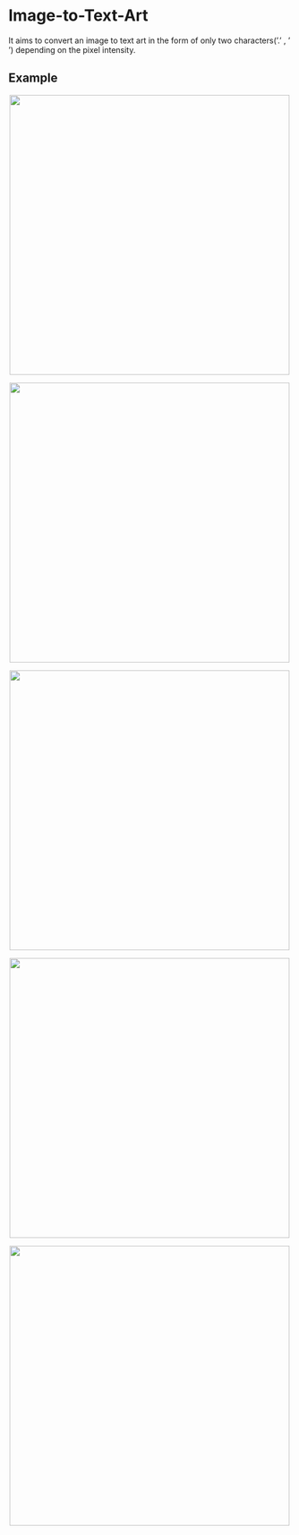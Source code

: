 # Image-to-Text-Art

It aims to convert an image to text art in the form of only two characters(’.’ , ’ ’) depending on the pixel intensity.

## Example 

<p align="center">
  <img width="500" height="500" src="https://user-images.githubusercontent.com/26703868/82115005-cc267500-977d-11ea-9c08-c5a9bc950ade.png">
</p>

<p align="center">
  <img width="500" height="500" src="https://user-images.githubusercontent.com/26703868/82114743-3807de00-977c-11ea-8211-acc02c8473b4.png">
</p>

<p align="center">
  <img width="500" height="500" src="https://user-images.githubusercontent.com/26703868/82114768-4bb34480-977c-11ea-9d5c-967acfdc5f14.png">
</p>

<p align="center">
  <img width="500" height="500" src="https://user-images.githubusercontent.com/26703868/82114743-3807de00-977c-11ea-8211-acc02c8473b4.png">
</p>

<p align="center">
  <img width="500" height="500" src="https://user-images.githubusercontent.com/26703868/82114774-58379d00-977c-11ea-8a0d-400b307ae59b.png">
</p>



